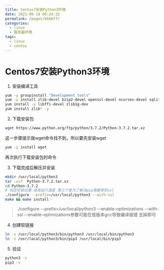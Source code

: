```yaml
---
title: Centos7安装Python3环境
date: 2021-06-19 00:24:32
permalink: /pages/bb66f7/
categories:
  - linux
  - 服务器环境
tags:
  - linux
  - centos
---
```


# Centos7安装Python3环境

1. 安装编译工具

```bash
yum -y groupinstall "Development tools"
yum -y install zlib-devel bzip2-devel openssl-devel ncurses-devel sqlite-devel readline-devel tk-devel gdbm-devel db4-devel libpcap-devel xz-devel
yum install -y libffi-devel zlib1g-dev
yum install zlib* -y
```

2. 下载安装包

```bash
wget https://www.python.org/ftp/python/3.7.2/Python-3.7.2.tar.xz
```

这一步骤提示我wget命令找不到，所以要先安装wget

```bash
yum -y install wget
```

再次执行下载安装包的命令

3. 下载完成后解压并安装

```bash
mkdir /usr/local/python3  
tar -xvf  Python-3.7.2.tar.xz
cd Python-3.7.2
# 指定安装位置 提高运行速度 第三个是为了解决pip需要用到ssl
./configure --prefix=/usr/local/python3 --with-ssl 
make && make install
```
> ./configure --prefix=/usr/local/python3 --enable-optimizations --with-ssl 
> --enable-optimizations参数可能在低版本gcc导致编译报错 去掉即可

4. 创建软链接

```bash
ln -s /usr/local/python3/bin/python3 /usr/local/bin/python3
ln -s /usr/local/python3/bin/pip3 /usr/local/bin/pip3
```

5. 验证

```bash
python3 -v
pip3 -v
```

